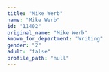 ```yaml
---
title: "Mike Werb"
name: "Mike Werb"
id: "11402"
original_name: "Mike Werb"
known_for_department: "Writing"
gender: "2"
adult: "false"
profile_path: "null"
---
```


